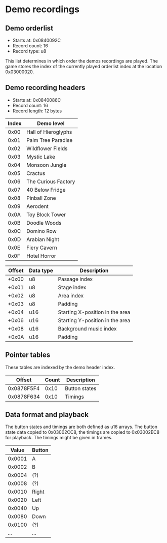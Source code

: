 # Demo recordings

## Demo orderlist

* Starts at: 0x0840092C
* Record count: 16
* Record type: u8

This list determines in which order the demos recordings are played. The game stores the index of the currently played orderlist index at the location 0x03000020.

## Demo recording headers

* Starts at: 0x0840086C
* Record count: 16
* Record length: 12 bytes

| Index | Demo level
| ----- | ----------
| 0x00  | Hall of Hieroglyphs
| 0x01  | Palm Tree Paradise
| 0x02  | Wildflower Fields
| 0x03  | Mystic Lake
| 0x04  | Monsoon Jungle
| 0x05  | Cractus
| 0x06  | The Curious Factory
| 0x07  | 40 Below Fridge
| 0x08  | Pinball Zone
| 0x09  | Aerodent
| 0x0A  | Toy Block Tower
| 0x0B  | Doodle Woods
| 0x0C  | Domino Row
| 0x0D  | Arabian Night
| 0x0E  | Fiery Cavern
| 0x0F  | Hotel Horror

| Offset | Data type | Description
| ------ | --------- | -----------
| +0x00  | u8        | Passage index
| +0x01  | u8        | Stage index
| +0x02  | u8        | Area index
| +0x03  | u8        | Padding
| +0x04  | u16       | Starting X-position in the area
| +0x06  | u16       | Starting Y-position in the area
| +0x08  | u16       | Background music index
| +0x0A  | u16       | Padding

## Pointer tables

These tables are indexed by the demo header index.

| Offset     | Count  | Description
| ---------- | ------ | -----------
| 0x0878F5F4 | 0x10   | Button states
| 0x0878F634 | 0x10   | Timings

## Data format and playback

The button states and timings are both defined as u16 arrays. The button state data copied to 0x03002CC8, the timings are copied to 0x03002EC8 for playback. The timings might be given in frames.

| Value  | Button
| -------| ------
| 0x0001 | A
| 0x0002 | B
| 0x0004 | (?)
| 0x0008 | (?)
| 0x0010 | Right
| 0x0020 | Left
| 0x0040 | Up
| 0x0080 | Down
| 0x0100 | (?)
| ...    | ...

